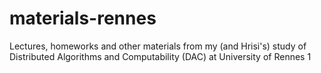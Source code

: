 materials-rennes
================

Lectures, homeworks and other materials from my (and Hrisi's) study of
Distributed Algorithms and Computability (DAC) at University of Rennes 1 
